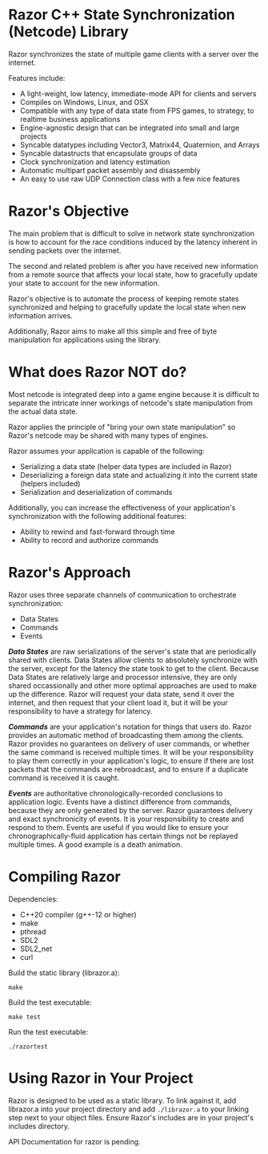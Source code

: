 # Razor C++ State Synchronization (Netcode) Library

Razor synchronizes the state of multiple game clients with a server over
the internet.

Features include:

* A light-weight, low latency, immediate-mode API for clients and servers
* Compiles on Windows, Linux, and OSX
* Compatible with any type of data state from FPS games, to strategy, to realtime business applications
* Engine-agnostic design that can be integrated into small and large projects
* Syncable datatypes including Vector3, Matrix44, Quaternion, and Arrays
* Syncable datastructs that encapsulate groups of data
* Clock synchronization and latency estimation
* Automatic multipart packet assembly and disassembly
* An easy to use raw UDP Connection class with a few nice features

# Razor's Objective

The main problem that is difficult to solve in network state
synchronization is how to account for the race conditions induced by
the latency inherent in sending packets over the internet.

The second and related problem is after you have received new information
from a remote source that affects your local state, how to gracefully
update your state to account for the new information.

Razor's objective is to automate the process of keeping remote states
synchronized and helping to gracefully update the local state when 
new information arrives.

Additionally, Razor aims to make all this simple and free of byte
manipulation for applications using the library.

# What does Razor NOT do?

Most netcode is integrated deep into a game engine because it is difficult
to separate the intricate inner workings of netcode's state manipulation from
the actual data state.

Razor applies the principle of "bring your own state manipulation" so Razor's netcode
may be shared with many types of engines.

Razor assumes your application is capable of the following:

* Serializing a data state (helper data types are included in Razor)
* Deserializing a foreign data state and actualizing it into the current state (helpers included)
* Serialization and deserialization of commands

Additionally, you can increase the effectiveness of your application's synchronization
with the following additional features:

* Ability to rewind and fast-forward through time
* Ability to record and authorize commands

# Razor's Approach

Razor uses three separate channels of communication to orchestrate synchronization:

* Data States
* Commands
* Events

***Data States*** are raw serializations of the server's state that are periodically shared with
clients. Data States allow clients to absolutely synchronize with the server, except for
the latency the state took to get to the client. Because Data States are relatively large
and processor intensive, they are only shared occassionally and other more optimal approaches
are used to make up the difference. Razor will request your data state, send it over the
internet, and then request that your client load it, but it will be your responsibility
to have a strategy for latency.

***Commands*** are your application's notation for things that users do. Razor provides an 
automatic method of broadcasting them among the clients. Razor provides no guarantees
on delivery of user commands, or whether the same command is received multiple times.
It will be your responsibility to play them correctly in your application's logic, 
to ensure if there are lost packets that the commands are rebroadcast, and to ensure if
a duplicate command is received it is caught.

***Events*** are authoritative chronologically-recorded conclusions to application logic.
Events have a distinct difference from commands, because they are only generated by the server.
Razor guarantees delivery and exact synchronicity of events. It is your responsibility to
create and respond to them. Events are useful if you would like to ensure your 
chronographically-fluid application has certain things not be replayed multiple times. A 
good example is a death animation.

# Compiling Razor

Dependencies:
* C++20 compiler (g++-12 or higher)
* make
* pthread
* SDL2
* SDL2_net 
* curl

Build the static library (librazor.a):
```
make
```

Build the test executable:
```
make test
```

Run the test executable:
```
./razortest
```

# Using Razor in Your Project

Razor is designed to be used as a static library. To link against it,
add librazor.a into your project directory and add `./librazor.a` 
to your linking step next to your object files. Ensure
Razor's includes are in your project's includes directory.

API Documentation for razor is pending.